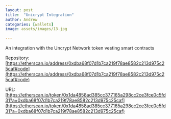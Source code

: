 ```yaml
---
layout: post
title:  "Unicrypt Integration"
author: Andrew
categories: [wallets]
image: assets/images/13.jpg

---
```

An integration with the Uncrypt Network token vesting smart contracts

Repository: [https://etherscan.io/address/0xdba68f07d1b7ca219f78ae8582c213d975c25caf#code](https://etherscan.io/address/0xdba68f07d1b7ca219f78ae8582c213d975c25caf#code)

URL: [https://etherscan.io/token/0x1da4858ad385cc377165a298cc2ce3fce0c5fd31?a=0xdba68f07d1b7ca219f78ae8582c213d975c25caf](https://etherscan.io/token/0x1da4858ad385cc377165a298cc2ce3fce0c5fd31?a=0xdba68f07d1b7ca219f78ae8582c213d975c25caf)
